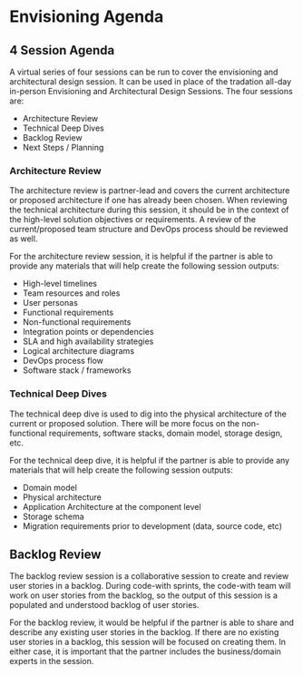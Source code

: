 # Envisioning Agenda

## 4 Session Agenda

A virtual series of four sessions can be run to cover the envisioning and architectural design session.  It can be used in place of the tradation all-day in-person Envisioning and Architectural Design Sessions.  The four sessions are:
* Architecture Review 
* Technical Deep Dives
* Backlog Review
* Next Steps / Planning

### Architecture Review

The architecture review is partner-lead and covers the current architecture or proposed architecture if one has already been chosen. When reviewing the technical architecture during this session, it should be in the context of the high-level solution objectives or requirements.  A review of the current/proposed team structure and DevOps process should be reviewed as well.

For the architecture review session, it is helpful if the partner is able to provide any materials that will help create the following session outputs:
* High-level timelines
* Team resources and roles
* User personas
* Functional requirements
* Non-functional requirements
* Integration points or dependencies
* SLA and high availability strategies
* Logical architecture diagrams
* DevOps process flow
* Software stack / frameworks


### Technical Deep Dives

The technical deep dive is used to dig into the physical architecture of the current or proposed solution. There will be more focus on the non-functional requirements, software stacks, domain model, storage design, etc.

For the technical deep dive, it is helpful if the partner is able to provide any materials that will help create the following session outputs:
* Domain model
* Physical architecture
* Application Architecture at the component level
* Storage schema
* Migration requirements prior to development (data, source code, etc)


## Backlog Review

The backlog review session is a collaborative session to create and review user stories in a backlog.  During code-with sprints, the code-with team will work on user stories from the backlog, so the output of this session is a populated and understood backlog of user stories.  

For the backlog review, it would be helpful if the partner is able to share and describe any existing user stories in the backlog.  If there are no existing user stories in a backlog, this session will be focused on creating them.  In either case, it is important that the partner includes the business/domain experts in the session.

